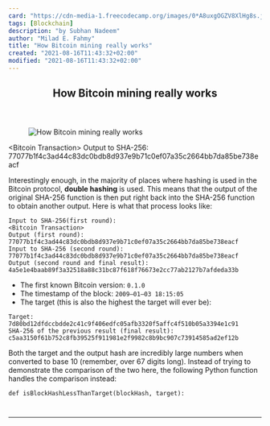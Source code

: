```yaml
---
card: "https://cdn-media-1.freecodecamp.org/images/0*A8uxgOGZV8XlHg8s.jpg"
tags: [Blockchain]
description: "by Subhan Nadeem"
author: "Milad E. Fahmy"
title: "How Bitcoin mining really works"
created: "2021-08-16T11:43:32+02:00"
modified: "2021-08-16T11:43:32+02:00"
---
```

<div class="site-wrapper">
<main id="site-main" class="site-main outer">
<div class="inner">
<article class="post-full post tag-blockchain tag-bitcoin tag-technology tag-cryptocurrency tag-security ">
<header class="post-full-header">
<h1 class="post-full-title">How Bitcoin mining really works</h1>
</header>
<figure class="post-full-image">
<picture>
<source media="(max-width: 700px)" sizes="1px" srcset="data:image/gif;base64,R0lGODlhAQABAIAAAAAAAP///yH5BAEAAAAALAAAAAABAAEAAAIBRAA7 1w">
<source media="(min-width: 701px)" sizes="(max-width: 800px) 400px,
(max-width: 1170px) 700px,
1400px" srcset="https://cdn-media-1.freecodecamp.org/images/0*A8uxgOGZV8XlHg8s.jpg 300w,
https://cdn-media-1.freecodecamp.org/images/0*A8uxgOGZV8XlHg8s.jpg 600w,
https://cdn-media-1.freecodecamp.org/images/0*A8uxgOGZV8XlHg8s.jpg 1000w,
https://cdn-media-1.freecodecamp.org/images/0*A8uxgOGZV8XlHg8s.jpg 2000w">
<img onerror="this.style.display='none'" src="https://cdn-media-1.freecodecamp.org/images/0*A8uxgOGZV8XlHg8s.jpg" alt="How Bitcoin mining really works">
</picture>
</figure>
<section class="post-full-content">
<div class="post-content medium-migrated-article">
&lt;Bitcoin Transaction&gt;
Output to SHA-256:
77077b1f4c3ad44c83dc0bdb8d937e9b71c0ef07a35c2664bb7da85be738eacf</code></pre><p>Interestingly enough, in the majority of places where hashing is used in the Bitcoin protocol, <strong>double hashing</strong> is used. This means that the output of the original SHA-256 function is then put right back into the SHA-256 function to obtain another output. Here is what that process looks like:</p><pre><code>Input to SHA-256(first round):
&lt;Bitcoin Transaction&gt;
Output (first round):
77077b1f4c3ad44c83dc0bdb8d937e9b71c0ef07a35c2664bb7da85be738eacf
Input to SHA-256 (second round):
77077b1f4c3ad44c83dc0bdb8d937e9b71c0ef07a35c2664bb7da85be738eacf
Output (second round and final result):
4a5e1e4baab89f3a32518a88c31bc87f618f76673e2cc77ab2127b7afdeda33b</code></pre><ul><li>The first known Bitcoin version: <code>0.1.0</code></li><li>The timestamp of the block: <code>2009–01–03 18:15:05</code></li><li>The target (this is also the highest the target will ever be):</li></ul><pre><code>Target:
7d80bd12dfdccbdde2c41c9f406edfc05afb3320f5affc4f510b05a3394e1c91
SHA-256 of the previous result (final result):
c5aa3150f61b752c8fb39525f911981e2f9982c8b9bc907c73914585ad2ef12b</code></pre><p>Both the target and the output hash are incredibly large numbers when converted to base 10 (remember, over 67 digits long). Instead of trying to demonstrate the comparison of the two here, the following Python function handles the comparison instead:</p><pre><code>def isBlockHashLessThanTarget(blockHash, target):
</div>
<hr>
</section>
</article>
</div>
</main>
</div>
<!-- Google Tag Manager (noscript) -->
<!-- End Google Tag Manager (noscript) -->
